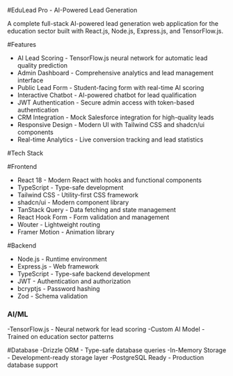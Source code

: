 #EduLead Pro - AI-Powered Lead Generation

A complete full-stack AI-powered lead generation web application for the education sector built with React.js, Node.js, Express.js, and TensorFlow.js.

#Features

- AI Lead Scoring - TensorFlow.js neural network for automatic lead quality prediction
- Admin Dashboard - Comprehensive analytics and lead management interface
- Public Lead Form - Student-facing form with real-time AI scoring
- Interactive Chatbot - AI-powered chatbot for lead qualification
- JWT Authentication - Secure admin access with token-based authentication
- CRM Integration - Mock Salesforce integration for high-quality leads
- Responsive Design - Modern UI with Tailwind CSS and shadcn/ui components
- Real-time Analytics - Live conversion tracking and lead statistics

#Tech Stack

#Frontend
- React 18 - Modern React with hooks and functional components
- TypeScript - Type-safe development
- Tailwind CSS - Utility-first CSS framework
- shadcn/ui - Modern component library
- TanStack Query - Data fetching and state management
- React Hook Form - Form validation and management
- Wouter - Lightweight routing
- Framer Motion - Animation library

#Backend
- Node.js - Runtime environment
- Express.js - Web framework
- TypeScript - Type-safe backend development
- JWT - Authentication and authorization
- bcryptjs - Password hashing
- Zod - Schema validation

### AI/ML
-TensorFlow.js - Neural network for lead scoring
-Custom AI Model - Trained on education sector patterns

#Database
-Drizzle ORM - Type-safe database queries
-In-Memory Storage - Development-ready storage layer
-PostgreSQL Ready - Production database support
